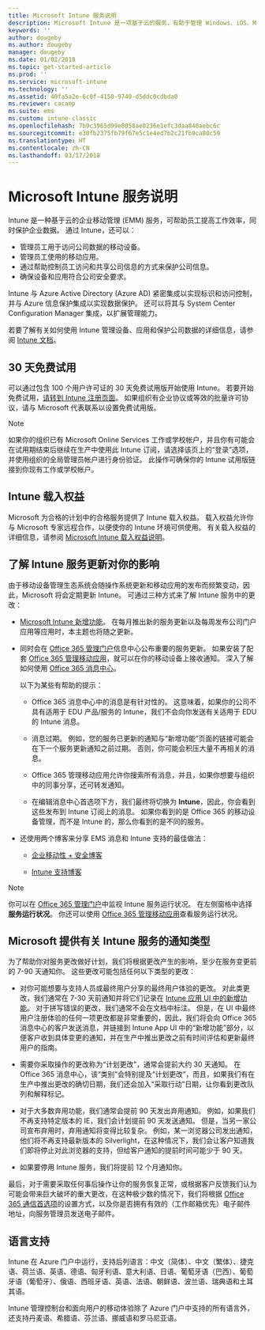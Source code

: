 ```yaml
---
title: Microsoft Intune 服务说明
description: Microsoft Intune 是一项基于云的服务，有助于管理 Windows、iOS、Mac OS X、Android 和 Windows Mobile 设备。
keywords: ''
author: dougeby
ms.author: dougeby
manager: dougeby
ms.date: 01/02/2018
ms.topic: get-started-article
ms.prod: ''
ms.service: microsoft-intune
ms.technology: ''
ms.assetid: 40fa5a2e-6c0f-4150-9740-d5ddc0cdbda0
ms.reviewer: cacamp
ms.suite: ems
ms.custom: intune-classic
ms.openlocfilehash: 7b9c3965d99e0058ae0236e1efc3daa840aebc6c
ms.sourcegitcommit: e30fb2375fb79f67e5c1e4ed7b2c21fb9ca80c59
ms.translationtype: HT
ms.contentlocale: zh-CN
ms.lasthandoff: 03/17/2018
---
```

# <a name="microsoft-intune-service-description"></a>Microsoft Intune 服务说明

Intune 是一种基于云的企业移动管理 (EMM) 服务，可帮助员工提高工作效率，同时保护企业数据。 通过 Intune，还可以：
* 管理员工用于访问公司数据的移动设备。
* 管理员工使用的移动应用。
* 通过帮助控制员工访问和共享公司信息的方式来保护公司信息。
* 确保设备和应用符合公司安全要求。

Intune 与 Azure Active Directory (Azure AD) 紧密集成以实现标识和访问控制，并与 Azure 信息保护集成以实现数据保护。 还可以将其与 System Center Configuration Manager 集成，以扩展管理能力。

若要了解有关如何使用 Intune 管理设备、应用和保护公司数据的详细信息，请参阅 [Intune 文档](https://docs.microsoft.com/intune/)。

## <a name="30-day-free-trial"></a>30 天免费试用
可以通过包含 100 个用户许可证的 30 天免费试用版开始使用 Intune。 若要开始免费试用，[请转到 Intune 注册页面](https://portal.office.com/Signup/Signup.aspx?OfferId=40BE278A-DFD1-470a-9EF7-9F2596EA7FF9&dl=INTUNE_A&ali=1#0%20)。 如果组织有企业协议或等效的批量许可协议，请与 Microsoft 代表联系以设置免费试用版。

> [!NOTE]
> 如果你的组织已有 Microsoft Online Services 工作或学校帐户，并且你有可能会在试用期结束后继续在生产中使用此 Intune 订阅，请选择该页上的“登录”选项，并使用组织的全局管理员帐户进行身份验证。 此操作可确保你的 Intune 试用版链接到你现有工作或学校帐户。

<!--- For a list of settings that you can set up on mobile devices, see:

-   [Enrolled device management capabilities of Microsoft Intune](introduction-intune.md)

-   [Hybrid mobile device management (MDM) with System Center Configuration Manager and Microsoft Intune](/sccm/mdm/understand/hybrid-mobile-device-management)

For more about System Center Configuration Manager, see [Documentation  for System Center Configuration Manager](/sccm/index).--->
## <a name="intune-onboarding-benefit"></a>Intune 载入权益
Microsoft 为合格的计划中的合格服务提供了 Intune 载入权益。 载入权益允许你与 Microsoft 专家远程合作，以便使你的 Intune 环境可供使用。 有关载入权益的详细信息，请参阅 [Microsoft Intune 载入权益说明](http://go.microsoft.com/fwlink/?LinkId=619281)。


## <a name="learn-how-intune-service-updates-affect-you"></a>了解 Intune 服务更新对你的影响

由于移动设备管理生态系统会随操作系统更新和移动应用的发布而频繁变动，因此，Microsoft 将会定期更新 Intune。 可通过三种方式来了解 Intune 服务中的更改：

- [Microsoft Intune 新增功能](whats-new.md)。 在每月推出新的服务更新以及每周发布公司门户应用等应用时，本主题也将随之更新。

- 同时会在 [Office 365 管理门户](https://portal.office.com/Admin/Default.aspx)信息中心公布重要的服务更新。 如果安装了配套 [Office 365 管理移动应用](https://support.office.com/article/Office-365-Admin-Mobile-App-e16f6421-2a1a-4142-bf9d-9846600a060a)，就可以在你的移动设备上接收通知。 深入了解如何使用 [Office 365 消息中心](https://support.office.com/client/results?Shownav=true&ns=O365ENTADMIN&version=15&ver=15&HelpID=O365E_MCManageUpdates)。

    以下为某些有帮助的提示：

    - Office 365 消息中心中的消息是有针对性的。 这意味着，如果你的公司不具有适用于 EDU 产品/服务的 Intune，我们不会向你发送有关适用于 EDU 的 Intune 消息。

    - 消息过期。 例如，您的服务已更新的通知与“新增功能”页面的链接可能会在下一个服务更新通知之前过期。 否则，你可能会积压大量不再相关的消息。

    - Office 365 管理移动应用允许你搜索所有消息，并且，如果你想要与组织中的同事分享，还可转发通知。

    - 在编辑消息中心首选项下方，我们最终将切换为 **Intune**，因此，你会看到这些发布到 Intune 订阅上的消息。 如果你看到的是 Office 365 的移动设备管理，而不是 Intune 的，那么你看到的是不同的服务。

- 还使用两个博客来分享 EMS 消息和 Intune 支持的最佳做法：

    - [企业移动性 + 安全博客](https://blogs.technet.microsoft.com/enterprisemobility/)

    - [Intune 支持博客](https://blogs.technet.microsoft.com/intunesupport/)

>[!Note]
>你可以在 [Office 365 管理门户](https://portal.office.com/Admin/Default.aspx)中监视 Intune 服务运行状况。 在左侧窗格中选择**服务运行状况**。 你还可以使用 [Office 365 管理移动应用](https://support.office.com/article/Office-365-Admin-Mobile-App-e16f6421-2a1a-4142-bf9d-9846600a060a)查看服务运行状况。

## <a name="types-of-notices-microsoft-provides-about-the-intune-service"></a>Microsoft 提供有关 Intune 服务的通知类型

为了帮助你对服务更改做好计划，我们将根据更改产生的影响，至少在服务变更前的 7-90 天通知你。 这些更改可能包括任何以下类型的更改：

- 对你可能想要与支持人员或最终用户分享的最终用户体验的更改。 对此类更改，我们通常在 7-30 天前通知并将它们记录在 [Intune 应用 UI 中的新增功能](whats-new-app-ui.md)。 对于拼写错误的更改，我们通常不会在文档中标注。 但是，在 UI 中最终用户注册体验的任何一项更改都是非常重要的，因此，我们将会向 Office 365 消息中心的客户发送消息，并链接到 Intune App UI 中的“新增功能”部分，以便客户收到具体变更的通知，并在生产中推出更改之前有时间评估和更新最终用户的指南。

- 需要你采取操作的更改称为“计划更改”，通常会提前大约 30 天通知。 在 Office 365 消息中心，该“类别”会特别提及“计划更改”，而且，如果我们有在生产中推出更改的确切日期，我们还会加入“采取行动”日期，让你看到更改队列和解释标记。

- 对于大多数弃用功能，我们通常会提前 90 天发出弃用通知。 例如，如果我们不再支持特定版本的 IE，我们会计划提前 90 天发送通知。 但是，当另一家公司宣布弃用时，弃用通知将变得比较复杂。 例如，某一浏览器公司发出通知，他们将不再支持最新版本的 Silverlight，在这种情况下，我们会让客户知道我们即将停止对此浏览器的支持，但给客户通知的提前时间可能少于 90 天。

- 如果要停用 Intune 服务，我们将提前 12 个月通知你。

最后，对于需要采取任何事后操作让你的服务恢复正常，或根据客户反馈我们认为可能会带来巨大破坏的重大更改，在这种极少数的情况下，我们将根据 [Office 365 通信首选项](https://support.office.com/article/Change-your-contact-preferences-for-communications-from-Microsoft-6f70de1b-a64d-4498-bfbd-be8c83a9c0fc)的设置方式，以及你是否拥有有效的（工作邮箱优先）电子邮件地址，向服务管理员发送电子邮件。  


<!--- ## Choose the management solution that’s right for you
You can set up Intune in several ways to manage and help protect your company's mobile devices and computers (referred to as **devices** in this article).

- **Intune stand-alone configuration.** Use the web-based admin console in Intune to manage devices in your organization. Intune can be used without any on-premises IT infrastructure. If you use Intune with Active Directory Domain Services, you can use domain user accounts that you manage with Domain Services with Intune.

- **Intune with System Center Configuration Manager.** Use the Configuration Manager management console to manage computers and mobile devices in your enterprise. This configuration can help you to manage all your organization’s devices through a single console, the Configuration Manager Admin Console. Configuration Manager supports large numbers of mobile devices, servers, and computers. For more about Configuration Manager, see [Hybrid mobile device management (MDM) with System Center Configuration Manager and Microsoft Intune](/sccm/mdm/understand/hybrid-mobile-device-management). For more help deciding which approach is right for you, see [Choose between Microsoft Intune standalone and hybrid mobile device management with Configuration Manager](/sccm/mdm/understand/choose-between-standalone-intune-and-hybrid-mobile-device-management).--->

## <a name="language-support"></a>语言支持
Intune 在 Azure 门户中运行，支持后列语言：中文（简体）、中文（繁体）、捷克语、荷兰语、英语、德语、匈牙利语、意大利语、日语、葡萄牙语（巴西）、葡萄牙语（葡萄牙）、俄语、西班牙语、英语、法语、朝鲜语、波兰语、瑞典语和土耳其语。

Intune 管理控制台和面向用户的移动体验除了 Azure 门户中支持的所有语言外，还支持丹麦语、希腊语、芬兰语、挪威语和罗马尼亚语。

<!--- ## Learn more about Intune
Use these resources to learn more about Intune:

- The [Microsoft Intune Trust Center](https://www.microsoft.com/server-cloud/products/intune-trust-center/) provides information about the security, privacy, and compliance practices of Intune, and it describes some of Intune's certifications.

- [Enrolled device management capabilities of Microsoft Intune](introduction-intune.md)--->
